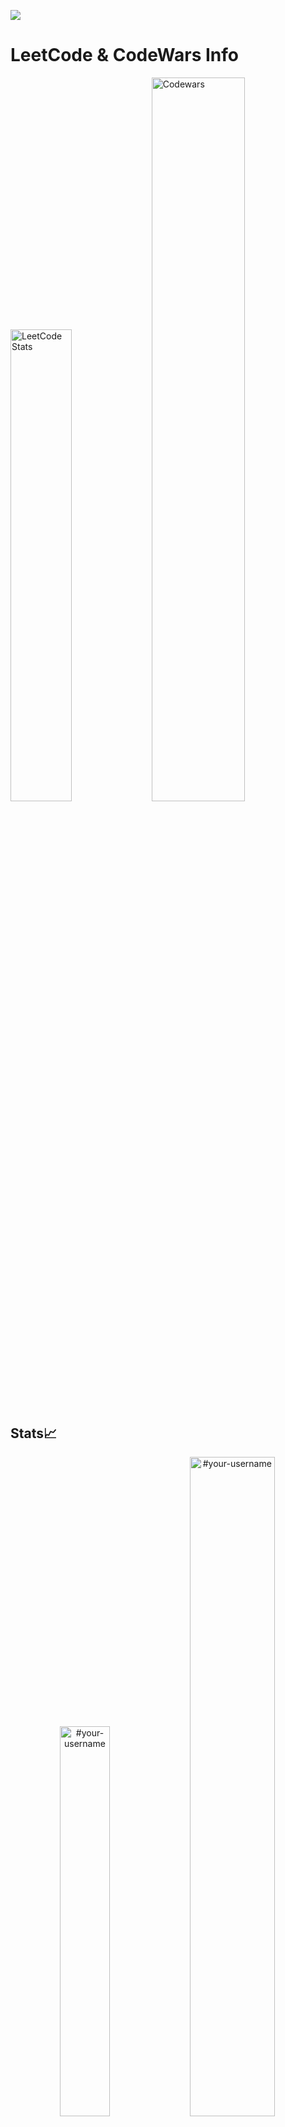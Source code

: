 
![](https://komarev.com/ghpvc/?username=AbdoEbrahim0&color=brightgreen)

# LeetCode & CodeWars Info 

<!--
![LeetCode Stats](https://leetcard.jacoblin.cool/abdoebrahim0?theme=dark&font=Martel%20Sans&ext=heatmap) 
![Codewars](https://github.r2v.ch/codewars?user=AbdoEbrahim0&top_languages=true&theme=gradient&animation=true)
-->
<img src="https://leetcard.jacoblin.cool/abdoebrahim0?theme=dark&font=Martel%20Sans&ext=heatmap" alt="LeetCode Stats" width="44%"/> <img src="https://github.r2v.ch/codewars?user=AbdoEbrahim0&top_languages=true&theme=gradient&animation=true" alt="Codewars" width="54.5%"/>
<!--
# GitHub Info 
![GitHub Stats](https://github-readme-stats.vercel.app/api?username=AbdoEbrahim0&theme=default&show_icons=true&hide_border=true&count_private=true)
![GitHub Stats](https://github-readme-stats.vercel.app/api/top-langs/?username=AbdoEbrahim0&theme=default&show_icons=true&hide_border=true&layout=compact)
![GitHub Streak](https://streak-stats.demolab.com/?user=AbdoEbrahim0&theme=dark)
-->
## Stats📈
<p align="center">
<img width="40%" src="https://github-readme-stats.vercel.app/api/top-langs?username=AbdoEbrahim0&show_icons=true&theme=default&title_color=000000&text_color=000000&bg_color=ffffff&locale=en&layout=compact&hide_border=true" alt="#your-username" /> 
<img width="52%" src="https://github-readme-stats.vercel.app/api?username=AbdoEbrahim0&show_icons=true&theme=default&title_color=000000&text_color=000000&bg_color=ffffff&locale=en&hide_border=true" alt="#your-username" />
<img width="48%" src="https://github-readme-streak-stats.herokuapp.com/?user=AbdoEbrahim0&theme=highcontrast&hide_border=true" alt="#AbdoEbrahim0's Streak" />
</p>

<!--
<img src="https://streak-stats.demolab.com?user=AbdoEbrahim0&theme=default&hide_border=true" alt="AbdoEbrahim0's Streak in Github" />
--> 

 # Contribution Graph Activity
![GitHub Activity Graph](https://activity-graph.herokuapp.com/graph?username=AbdoEbrahim0&theme=dracula&hide_border=true)

<!--
**AbdoEbrahim0/AbdoEbrahim0** is a ✨ _special_ ✨ repository because its `README.md` (this file) appears on your GitHub profile.

Here are some ideas to get you started:

- 🔭 I’m currently working on ...
- 🌱 I’m currently learning ...
- 👯 I’m looking to collaborate on ...
- 🤔 I’m looking for help with ...
- 💬 Ask me about ...
- 📫 How to reach me: ...
- 😄 Pronouns: ...
- ⚡ Fun fact: ...
-->
